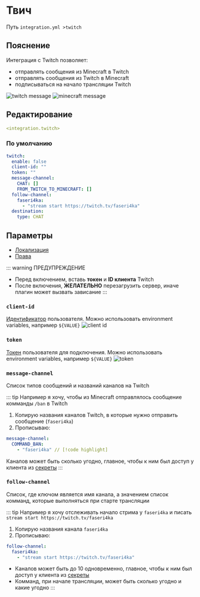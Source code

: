 # Твич
Путь `integration.yml >twitch`

## Пояснение
Интеграция с Twitch позволяет:
- отправлять сообщения из Minecraft в Twitch
- отправлять сообщения из Twitch в Minecraft
- подписываться на начало трансляции Twitch

![twitch message](/twitchmessage.png)
![minecraft message](/twitchminecraftmessage.png)

## Редактирование
```yaml
<integration.twitch>
```

### По умолчанию
```yaml
twitch:
  enable: false
  client-id: ""
  token: ""
  message-channel:
    CHAT: []
    FROM_TWITCH_TO_MINECRAFT: []
  follow-channel:
    faseri4ka:
      - "stream start https://twitch.tv/faseri4ka"
  destination:
    type: CHAT
```

## Параметры

- [Локализация](/docs/localizations/ru_ru/integration/twitch/)
- [Права](/docs/permission/integration/twitch/)

<!--@include: @/parts/enable.md-->

::: warning ПРЕДУПРЕЖДЕНИЕ
- Перед включением, вставь **токен** и **ID клиента** Twitch
- После включения, **ЖЕЛАТЕЛЬНО** перезагрузить сервер, иначе плагин может вызвать зависание
:::

### `client-id`

[Идентификатор](https://twitchtokengenerator.com/) пользователя. Можно использовать environment variables, например `${VALUE}`
![client id](/twitchclientid.png)

### `token`

[Токен](https://twitchtokengenerator.com/) пользователя для подключения. Можно использовать environment variables, например `${VALUE}`
![token](/twitchtoken.png)

### `message-channel`

Список типов сообщений и названий каналов на Twitch

::: tip Например я хочу, чтобы из Minecraft отправлялось сообщение комманды `/ban` в Twitch
1. Копирую названия каналов Twitch, в которые нужно отправить сообщение (`faseri4ka`)
2. Прописываю:
```yaml
message-channel:
  COMMAND_BAN:
    - "faseri4ka" // [!code highlight]
```

Каналов может быть сколько угодно, главное, чтобы к ним был доступ у клиента из [секреты](/docs/secrets/twitch/)
:::

<!--@include: @/parts/messageTag.md-->

### `follow-channel`

Список, где ключом является имя канала, а значением список комманд, которые выполняться при старте трансляции

::: tip Например я хочу отслеживать начало стрима у `faseri4ka` и писать `stream start https://twitch.tv/faseri4ka`
1. Копирую названия канала `faseri4ka`
2. Прописываю:
```yaml
follow-channel:
  faseri4ka:
    - "stream start https://twitch.tv/faseri4ka"
```

- Каналов может быть до 10 одновременно, главное, чтобы к ним был доступ у клиента из [секреты](/docs/secrets/twitch/)
- Комманд, при начале трансляции, может быть сколько угодно и какие угодно
:::

<!--@include: @/parts/destination.md-->

